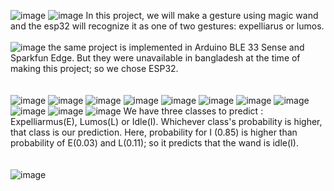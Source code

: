 ![image](https://user-images.githubusercontent.com/55651740/177567887-6abbc73e-ce5c-44dd-be5d-0d2a9b987182.png)
![image](https://user-images.githubusercontent.com/55651740/177567920-3baab21c-adb9-4771-b66a-beb04c54973b.png)
In this project, we will make a gesture using magic wand and the esp32 will recognize it as one of two gestures: expelliarus or lumos. <br><br>
![image](https://user-images.githubusercontent.com/55651740/177568933-4671b4d3-4ba7-45a7-be95-4bf843b5f4b4.png)
the same project is implemented in Arduino BLE 33 Sense and Sparkfun Edge. But they were unavailable in bangladesh at the time of making this project; so we chose ESP32.<br><br><br>
![image](https://user-images.githubusercontent.com/55651740/177569214-b85db7e4-bb5d-4f93-9d68-383b4a28c110.png)
![image](https://user-images.githubusercontent.com/55651740/177569242-9e343f95-0e27-49c1-a3e7-2e24301a960e.png)
![image](https://user-images.githubusercontent.com/55651740/177569263-f665c584-d371-4a81-9dcd-4c1ff489c962.png)
![image](https://user-images.githubusercontent.com/55651740/177569290-f7540cb7-7926-4f0a-8cff-dcb8f866b58a.png)
![image](https://user-images.githubusercontent.com/55651740/177569320-d6a85dc3-a9e5-4740-8dcb-88512b555e44.png)
![image](https://user-images.githubusercontent.com/55651740/177569340-6b408a96-6150-4e32-b662-2b03e6423b76.png)
![image](https://user-images.githubusercontent.com/55651740/177569356-342cf180-a490-40ec-acd9-583c1e42727c.png)
![image](https://user-images.githubusercontent.com/55651740/177569384-41ff8c23-d75c-4f30-a573-006e9009ae84.png)
![image](https://user-images.githubusercontent.com/55651740/177569406-b5b4be8a-2c83-42ab-9cb6-b15070005139.png)
![image](https://user-images.githubusercontent.com/55651740/177569426-244febee-998e-4b46-907b-e9895f0cac64.png)
![image](https://user-images.githubusercontent.com/55651740/177569451-5807df98-b754-41d7-a88a-8da266119500.png)
We have three classes to predict : Expelliarmus(E), Lumos(L) or Idle(I). Whichever class's probability is higher, that class is our prediction. Here, probability for I (0.85) is higher than probability of E(0.03) and L(0.11); so it predicts that the wand is idle(I).  <br> <br> <br>
![image](https://user-images.githubusercontent.com/55651740/177569473-f9fab380-e210-4e2c-a49c-aebbef068d84.png)


